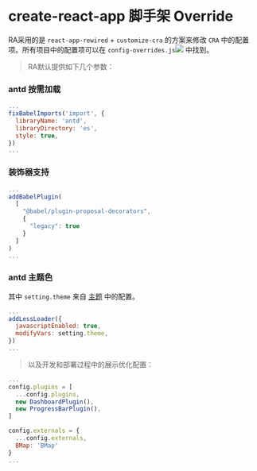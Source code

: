 # create-react-app 脚手架 Override

RA采用的是 `react-app-rewired` + `customize-cra` 的方案来修改 `CRA` 中的配置项。所有项目中的配置项可以在
 `config-overrides.js`[![](/media/link.svg)](https://github.com/EzioReturner/RATurbo-react-admin/blob/master/config-overrides.js) 中找到。

> RA默认提供如下几个参数：

### antd 按需加载

```javascript
...
fixBabelImports('import', {
  libraryName: 'antd',
  libraryDirectory: 'es',
  style: true,
})
...
```

### 装饰器支持

```javascript
...
addBabelPlugin(
  [
    "@babel/plugin-proposal-decorators",
    {
      "legacy": true
    }
  ]
)
...
```

### antd 主题色

其中 `setting.theme` 来自 [主题](/cssStyle?id=主题) 中的配置。

```javascript
...
addLessLoader({
  javascriptEnabled: true,
  modifyVars: setting.theme,
})
...
```

> 以及开发和部署过程中的展示优化配置：

```javascript
...
config.plugins = [
  ...config.plugins,
  new DashboardPlugin(),
  new ProgressBarPlugin(),
]

config.externals = {
  ...config.externals,
  BMap: 'BMap'
}
...
```